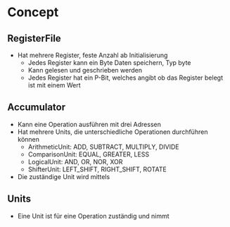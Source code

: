 # Concept
## RegisterFile
* Hat mehrere Register, feste Anzahl ab Initialisierung
  * Jedes Register kann ein Byte Daten speichern, Typ byte
  * Kann gelesen und geschrieben werden
  * Jedes Register hat ein P-Bit, welches angibt ob das Register belegt ist mit einem Wert

## Accumulator
* Kann eine Operation ausführen mit drei Adressen
* Hat mehrere Units, die unterschiedliche Operationen durchführen können
  * ArithmeticUnit: ADD, SUBTRACT, MULTIPLY, DIVIDE
  * ComparisonUnit: EQUAL, GREATER, LESS
  * LogicalUnit: AND, OR, NOR, XOR
  * ShifterUnit: LEFT_SHIFT, RIGHT_SHIFT, ROTATE
* Die zuständige Unit wird mittels 

## Units
* Eine Unit ist für eine Operation zuständig und nimmt